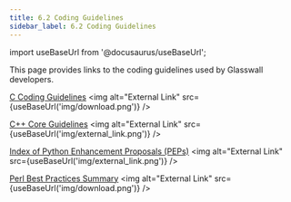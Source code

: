 ```yaml
---
title: 6.2 Coding Guidelines
sidebar_label: 6.2 Coding Guidelines
---
```


import useBaseUrl from '@docusaurus/useBaseUrl';

This page provides links to the coding guidelines used by Glasswall developers.

[C Coding Guidelines](<artifacts/Glasswall C Coding Guidelines.doc>) <img alt="External Link" src={useBaseUrl('img/download.png')} />


[C++ Core Guidelines](https://github.com/isocpp/CppCoreGuidelines/blob/master/CppCoreGuidelines.md#c-core-guidelines "C++ Core Guidelines") <img alt="External Link" src={useBaseUrl('img/external_link.png')} />

 [Index of Python Enhancement Proposals (PEPs)](https://www.python.org/dev/peps/
 "Index of Python Enhancement Proposals") <img alt="External Link" src={useBaseUrl('img/external_link.png')} />

[Perl Best Practices Summary](artifacts/Perl_Best_Practices_Summary.docx) <img alt="External Link" src={useBaseUrl('img/download.png')} />
